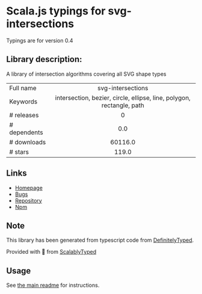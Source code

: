 
# Scala.js typings for svg-intersections

Typings are for version 0.4

## Library description:
A library of intersection algorithms covering all SVG shape types

|                    |                 |
| ------------------ | :-------------: |
| Full name          | svg-intersections |
| Keywords           | intersection, bezier, circle, ellipse, line, polygon, rectangle, path |
| # releases         | 0 |
| # dependents       | 0.0 |
| # downloads        | 60116.0 |
| # stars            | 119.0 |

## Links
- [Homepage](https://github.com/effektif/svg-intersections#readme)
- [Bugs](https://github.com/effektif/svg-intersections/issues)
- [Repository](https://github.com/effektif/svg-intersections)
- [Npm](https://www.npmjs.com/package/svg-intersections)
    


## Note
This library has been generated from typescript code from [DefinitelyTyped](https://definitelytyped.org).

Provided with :purple_heart: from [ScalablyTyped](https://github.com/oyvindberg/ScalablyTyped)

## Usage
See [the main readme](../../readme.md) for instructions.


